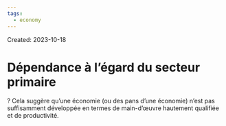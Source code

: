 ```yaml
---
tags:
  - economy
---
```

Created: 2023-10-18

# Dépendance à l’égard du secteur primaire
?
Cela suggère qu’une économie (ou des pans d’une économie) n’est pas suffisamment développée en termes de main-d’œuvre hautement qualifiée et de productivité.